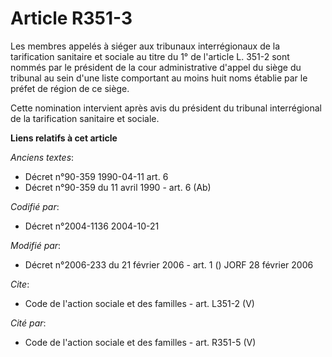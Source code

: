 # Article R351-3

Les membres appelés à siéger aux tribunaux interrégionaux de la tarification sanitaire et sociale au titre du 1° de l'article
L. 351-2 sont nommés par le président de la cour administrative d'appel du siège du tribunal au sein d'une liste comportant
au moins huit noms établie par le préfet de région de ce siège. 

Cette nomination intervient après avis du président du tribunal interrégional de la tarification sanitaire et sociale.

**Liens relatifs à cet article**

_Anciens textes_:

  - Décret n°90-359 1990-04-11 art. 6
  - Décret n°90-359 du 11 avril 1990 - art. 6 (Ab)

_Codifié par_:

  - Décret n°2004-1136 2004-10-21

_Modifié par_:

  - Décret n°2006-233 du 21 février 2006 - art. 1 () JORF 28 février 2006

_Cite_:

  - Code de l'action sociale et des familles - art. L351-2 (V)

_Cité par_:

  - Code de l'action sociale et des familles - art. R351-5 (V)
